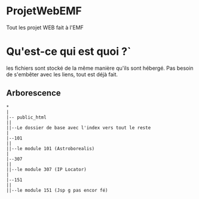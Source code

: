 # ProjetWebEMF
 Tout les projet WEB fait à l'EMF
# Qu'est-ce qui est quoi ?`
les fichiers sont stocké de la même manière qu'ils sont hébergé. Pas besoin de s'embêter avec les liens, tout est déjà fait.
## Arborescence 
```
*
|
|-- public_html
||
||--Le dossier de base avec l'index vers tout le reste
|
|--101
||
||--le module 101 (Astroborealis)
|
|--307
||
||--le module 307 (IP Locator)
|
|--151
||
||--le module 151 (Jsp g pas encor fé)
```


